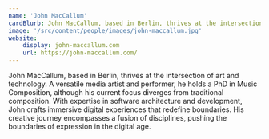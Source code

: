 ```yaml
---
name: 'John MacCallum'
cardBlurb: John MacCallum, based in Berlin, thrives at the intersection of art and technology. A versatile media artist and performer, he holds a PhD in Music Composition, although his current focus diverges from traditional composition. With expertise in software architecture and development, John crafts immersive digital experiences that redefine boundaries. His creative journey encompasses a fusion of disciplines, pushing the boundaries of expression in the digital age.
image: '/src/content/people/images/john-maccallum.jpg'
website:
    display: john-maccallum.com
    url: https://john-maccallum.com/
---
```


John MacCallum, based in Berlin, thrives at the intersection of art and technology. A versatile media artist and performer, he holds a PhD in Music Composition, although his current focus diverges from traditional composition. With expertise in software architecture and development, John crafts immersive digital experiences that redefine boundaries. His creative journey encompasses a fusion of disciplines, pushing the boundaries of expression in the digital age.
